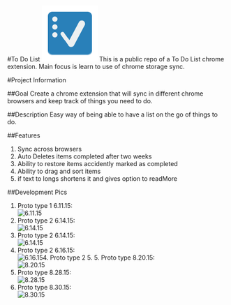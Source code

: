 #To Do List ![logo](https://raw.githubusercontent.com/bote795/TestChromeExtensionSync/master/assets/icon128.png)
This is a public repo of a To Do List chrome extension.
Main focus is learn to use of chrome storage sync.

#Project Information 

##Goal
Create a chrome extension that will sync in different chrome browsers and keep track of things you need to do.

##Description
Easy way of being able to have a list on the go of things to do.

##Features
1. Sync across browsers
2. Auto Deletes items completed after two weeks
3. Ability to restore items accidently marked as completed
4. Ability to drag and sort items
5. if text to longs shortens it and gives option to readMore

##Development Pics

1. Proto type 1 6.11.15:  
![6.11.15](http://i.gyazo.com/93d5df9951d29d712140f9e2a44b2447.png "Proto type 1 6.11.15")
2. Proto type 2 6.14.15:  
![6.14.15](http://i.gyazo.com/ccc8be21e1f919f80e3ea7f144d135a3.png "See More feature 6.14.15")
3. Proto type 2 6.14.15:  
![6.14.15](http://i.gyazo.com/192f8b2aa9dbfd693cfe4e7c821a4d09.png "Unorderlist and checkbox feature 6.14.15")
4. Proto type 2 6.16.15:  
![6.16.15](http://i.gyazo.com/e3a2eb51a5028d170daf42d59003d81a.png "edit button and new UI class 6.16.15")4. Proto type 2 5. 5. Proto type 8.20.15:  
![8.20.15](https://i.gyazo.com/ba4dcb96dbb8f5ba8492d53fdcae2af6.gif "edit button and functionality")
6. Proto type 8.28.15:  
![8.28.15](https://i.gyazo.com/ec8aff45df31d3ff38b3abe5760ef1db.png "drag and drop functionality")
7. Proto type 8.30.15:  
![8.30.15](https://i.gyazo.com/c49cf596edfa89248784ab22b2a621c0.png "added icon")
